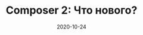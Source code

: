 ---
title: "Composer 2: Что нового?"
date: 2020-10-24
source_url: "https://habr.com/ru/articles/524916/"
---